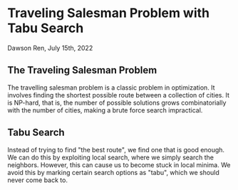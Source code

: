 # Traveling Salesman Problem with Tabu Search

Dawson Ren, July 15th, 2022

## The Traveling Salesman Problem
The travelling salesman problem is a classic problem in optimization. It involves finding the shortest possible route between a collection of cities. It is NP-hard, that is, the number of possible solutions grows combinatorially with the number of cities, making a brute force search impractical.

## Tabu Search
Instead of trying to find "the best route", we find one that is good enough. We can do this by exploiting local search, where we simply search the neighbors. However, this can cause us to become stuck in local minima. We avoid this by marking certain search options as "tabu", which we should never come back to.